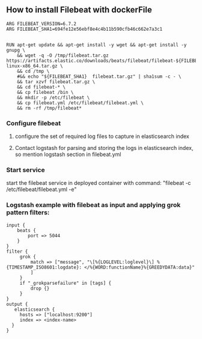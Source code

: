 ## How to install Filebeat with dockerFile
```
ARG FILEBEAT_VERSION=6.7.2
ARG FILEBEAT_SHA1=694fe12e56ebf8e4c4b11b590cfb46c662e7a3c1


RUN apt-get update && apt-get install -y wget && apt-get install -y gnupg \
    && wget -q -O /tmp/filebeat.tar.gz https://artifacts.elastic.co/downloads/beats/filebeat/filebeat-${FILEBEAT_VERSION}-linux-x86_64.tar.gz \
    && cd /tmp \
    #&& echo "${FILEBEAT_SHA1}  filebeat.tar.gz" | sha1sum -c - \
    && tar xzvf filebeat.tar.gz \
    && cd filebeat-* \
    && cp filebeat /bin \
    && mkdir -p /etc/filebeat \
    && cp filebeat.yml /etc/filebeat/filebeat.yml \
    && rm -rf /tmp/filebeat*
```
### Configure filebeat

1. configure the set of required log files to capture in elasticsearch index

2. Contact logstash for parsing and storing the logs in elasticsearch index, so mention logstash section in filebeat.yml

### Start service

start the filebeat service in deployed container with command: "filebeat -c /etc/filebeat/filebeat.yml -e"

### Logstash example with filebeat as input and applying grok pattern filters:

```
input {
    beats {
        port => 5044
    }
}
filter {
     grok {
         match => ["message", "\[%{LOGLEVEL:loglevel}\] %{TIMESTAMP_ISO8601:logdate}: </%{WORD:functionName}%{GREEDYDATA:data}"
         ]
     }
     if "_grokparsefailure" in [tags] {
         drop {}
     }
}
output {
   elasticsearch {
     hosts => ["localhost:9200"]
     index => <index-name>
  }
}
```
